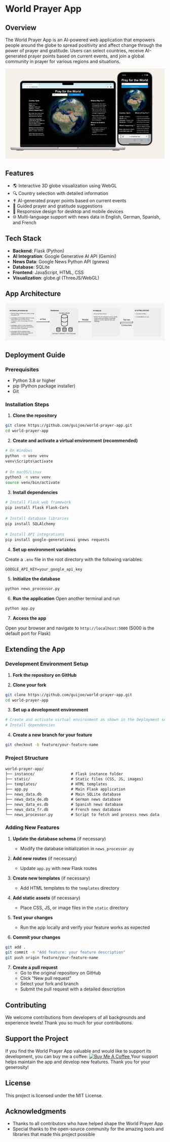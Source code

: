 # World Prayer App

## Overview

The World Prayer App is an AI-powered web application that empowers people around the globe to spread positivity and affect change through the power of prayer and gratitude. Users can select countries, receive AI-generated prayer points based on current events, and join a global community in prayer for various regions and situations.

![World Prayer App on Desktop and Mobile](https://github.com/guijoe/world-prayer-app/blob/main/images/app.PNG)

## Features

- 🌎 Interactive 3D globe visualization using WebGL
- 🔍 Country selection with detailed information
- ✝️ AI-generated prayer points based on current events
- 🙏 Guided prayer and gratitude suggestions
- 📱 Responsive design for desktop and mobile devices
- 🌐 Multi-language support with news data in English, German, Spanish, and French

## Tech Stack

- **Backend**: Flask (Python)
- **AI Integration**: Google Generative AI API (Gemini)
- **News Data**: Google News Python API (gnews)
- **Database**: SQLite
- **Frontend**: JavaScript, HTML, CSS
- **Visualization**: globe.gl (ThreeJS/WebGL)

## App Architecture

![World Prayer App on Desktop and Mobile](https://github.com/guijoe/world-prayer-app/blob/main/images/architecture.PNG)

## Deployment Guide

### Prerequisites

- Python 3.8 or higher
- pip (Python package installer)
- Git

### Installation Steps

1. **Clone the repository**

```bash
git clone https://github.com/guijoe/world-prayer-app.git
cd world-prayer-app
```

2. **Create and activate a virtual environment (recommended)**

```bash
# On Windows
python -m venv venv
venv\Scripts\activate

# On macOS/Linux
python3 -m venv venv
source venv/bin/activate
```

3. **Install dependencies**

```bash
# Install Flask web framework
pip install Flask Flask-Cors

# Install database libraries
pip install SQLAlchemy

# Install API integrations
pip install google-generativeai gnews requests
```

4. **Set up environment variables**

Create a `.env` file in the root directory with the following variables:

```
GOOGLE_API_KEY=your_google_api_key
```

5. **Initialize the database**

```bash
python news_processor.py
```

6. **Run the application**
Open another terminal and run

```bash
python app.py
```

7. **Access the app**

Open your browser and navigate to `http://localhost:5000` (5000 is the default port for Flask)

## Extending the App

### Development Environment Setup

1. **Fork the repository on GitHub**

2. **Clone your fork**

```bash
git clone https://github.com/guijoe/world-prayer-app.git
cd world-prayer-app
```

3. **Set up a development environment**

```bash
# Create and activate virtual environment as shown in the Deployment section
# Install dependencies
```

4. **Create a new branch for your feature**

```bash
git checkout -b feature/your-feature-name
```

### Project Structure

```
world-prayer-app/
├── instance/                # Flask instance folder
├── static/                  # Static files (CSS, JS, images)
├── templates/               # HTML templates
├── app.py                   # Main Flask application
├── news_data.db             # Main SQLite database
├── news_data_de.db          # German news database
├── news_data_es.db          # Spanish news database
├── news_data_fr.db          # French news database
└── news_processor.py        # Script to fetch and process news data
```

### Adding New Features

1. **Update the database schema** (if necessary)
   - Modify the database initialization in `news_processor.py`

2. **Add new routes** (if necessary)
   - Update `app.py` with new Flask routes

3. **Create new templates** (if necessary)
   - Add HTML templates to the `templates` directory

4. **Add static assets** (if necessary)
   - Place CSS, JS, or image files in the `static` directory

5. **Test your changes**
   - Run the app locally and verify your feature works as expected

6. **Commit your changes**

```bash
git add .
git commit -m "Add feature: your feature description"
git push origin feature/your-feature-name
```

7. **Create a pull request**
   - Go to the original repository on GitHub
   - Click "New pull request"
   - Select your fork and branch
   - Submit the pull request with a detailed description

## Contributing

We welcome contributions from developers of all backgrounds and experience levels! Thank you so much for your contributions.

## Support the Project

If you find the World Prayer App valuable and would like to support its development, you can buy me a coffee:
<a href="https://paypal.me/JoelDokmegang?country.x=US&locale.x=en_US" target="_blank">
  <img src="https://img.shields.io/badge/PayPal-Buy%20me%20a%20coffee-blue.svg?logo=paypal&style=for-the-badge" alt="Buy Me A Coffee" />
</a>
Your support helps maintain the app and develop new features. Thank you for your generosity!

## License

This project is licensed under the MIT License.

## Acknowledgments

- Thanks to all contributors who have helped shape the World Prayer App
- Special thanks to the open-source community for the amazing tools and libraries that made this project possible
